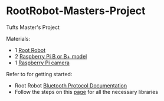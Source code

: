 # RootRobot-Masters-Project
Tufts Master's Project 

Materials:
- 1 [Root Robot](https://shop.edu.irobot.com/collections/how-to-buy)
- 2 [Raspberry Pi B or B+ model](https://www.amazon.com/ELEMENT-Element14-Raspberry-Pi-Motherboard/dp/B07P4LSDYV/ref=sr_1_3?dchild=1&keywords=raspberry+pi+b%2B+model&qid=1589396447&sr=8-3)
- 1 [Raspberry Pi camera](https://www.amazon.com/Raspberry-m%C3%B3dulo-c%C3%A1mara-megapixeles-1080p/dp/B01ER2SKFS/ref=sr_1_3?dchild=1&keywords=raspberry+pi+camera&qid=1589397981&sr=8-3)


Refer to for getting started: 
- Root Robot [Bluetooth Protocol Documentation](https://github.com/RootRobotics/root-robot-ble-protocol#root-robot-bluetooth-low-energy-protocol-documentation) 
- Follow the steps on this [page](https://github.com/getsenic/gatt-python) for all the necessary libraries 




